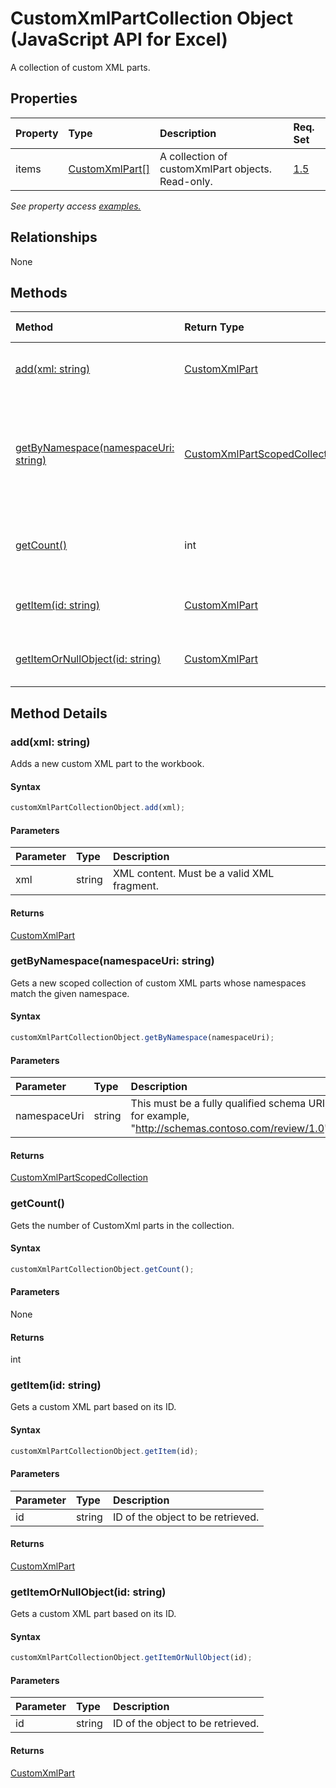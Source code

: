 # CustomXmlPartCollection Object (JavaScript API for Excel)

A collection of custom XML parts.

## Properties

| Property	   | Type	|Description| Req. Set|
|:---------------|:--------|:----------|:----|
|items|[CustomXmlPart[]](customxmlpart.md)|A collection of customXmlPart objects. Read-only.|[1.5](../requirement-sets/excel-api-requirement-sets.md)|

_See property access [examples.](#property-access-examples)_

## Relationships
None


## Methods

| Method		   | Return Type	|Description| Req. Set|
|:---------------|:--------|:----------|:----|
|[add(xml: string)](#addxml-string)|[CustomXmlPart](customxmlpart.md)|Adds a new custom XML part to the workbook.|[1.5](../requirement-sets/excel-api-requirement-sets.md)|
|[getByNamespace(namespaceUri: string)](#getbynamespacenamespaceuri-string)|[CustomXmlPartScopedCollection](customxmlpartscopedcollection.md)|Gets a new scoped collection of custom XML parts whose namespaces match the given namespace.|[1.5](../requirement-sets/excel-api-requirement-sets.md)|
|[getCount()](#getcount)|int|Gets the number of CustomXml parts in the collection.|[1.5](../requirement-sets/excel-api-requirement-sets.md)|
|[getItem(id: string)](#getitemid-string)|[CustomXmlPart](customxmlpart.md)|Gets a custom XML part based on its ID.|[1.5](../requirement-sets/excel-api-requirement-sets.md)|
|[getItemOrNullObject(id: string)](#getitemornullobjectid-string)|[CustomXmlPart](customxmlpart.md)|Gets a custom XML part based on its ID.|[1.5](../requirement-sets/excel-api-requirement-sets.md)|

## Method Details


### add(xml: string)
Adds a new custom XML part to the workbook.

#### Syntax
```js
customXmlPartCollectionObject.add(xml);
```

#### Parameters
| Parameter	   | Type	|Description|
|:---------------|:--------|:----------|
|xml|string|XML content. Must be a valid XML fragment.|

#### Returns
[CustomXmlPart](customxmlpart.md)

### getByNamespace(namespaceUri: string)
Gets a new scoped collection of custom XML parts whose namespaces match the given namespace.

#### Syntax
```js
customXmlPartCollectionObject.getByNamespace(namespaceUri);
```

#### Parameters
| Parameter	   | Type	|Description|
|:---------------|:--------|:----------|
|namespaceUri|string|This must be a fully qualified schema URI; for example, "http://schemas.contoso.com/review/1.0"|

#### Returns
[CustomXmlPartScopedCollection](customxmlpartscopedcollection.md)

### getCount()
Gets the number of CustomXml parts in the collection.

#### Syntax
```js
customXmlPartCollectionObject.getCount();
```

#### Parameters
None

#### Returns
int

### getItem(id: string)
Gets a custom XML part based on its ID.

#### Syntax
```js
customXmlPartCollectionObject.getItem(id);
```

#### Parameters
| Parameter	   | Type	|Description|
|:---------------|:--------|:----------|
|id|string|ID of the object to be retrieved.|

#### Returns
[CustomXmlPart](customxmlpart.md)

### getItemOrNullObject(id: string)
Gets a custom XML part based on its ID.

#### Syntax
```js
customXmlPartCollectionObject.getItemOrNullObject(id);
```

#### Parameters
| Parameter	   | Type	|Description|
|:---------------|:--------|:----------|
|id|string|ID of the object to be retrieved.|

#### Returns
[CustomXmlPart](customxmlpart.md)
